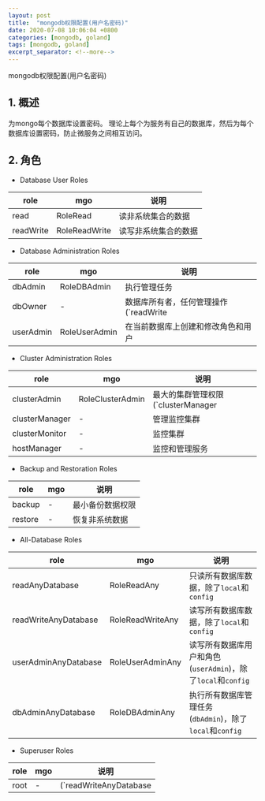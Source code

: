 ```yaml
---
layout: post
title:  "mongodb权限配置(用户名密码)"
date: 2020-07-08 10:06:04 +0800
categories: [mongodb, goland]
tags: [mongodb, goland]
excerpt_separator: <!--more-->
---
```

mongodb权限配置(用户名密码)
<!--more-->

## 1. 概述
为mongo每个数据库设置密码。
理论上每个为服务有自己的数据库，然后为每个数据库设置密码，防止微服务之间相互访问。

## 2. 角色

* Database User Roles

|role|mgo|说明|
|---|---|---|
|read|RoleRead|读非系统集合的数据|
|readWrite|RoleReadWrite|读写非系统集合的数据|

* Database Administration Roles

|role|mgo|说明|
|---|---|---|
|dbAdmin|RoleDBAdmin|执行管理任务|
|dbOwner|-|数据库所有者，任何管理操作(`readWrite|dbAdmin|userAdmin`)|
|userAdmin|RoleUserAdmin|在当前数据库上创建和修改角色和用户|

* Cluster Administration Roles

|role|mgo|说明|
|---|---|---|
|clusterAdmin|RoleClusterAdmin|最大的集群管理权限(`clusterManager|clusterMonitor|hostManager`)|
|clusterManager|-|管理监控集群|
|clusterMonitor|-|监控集群|
|hostManager|-|监控和管理服务|

* Backup and Restoration Roles

|role|mgo|说明|
|---|---|---|
|backup|-|最小备份数据权限|
|restore|-|恢复非系统数据|

* All-Database Roles

|role|mgo|说明|
|---|---|---|
|readAnyDatabase|RoleReadAny|只读所有数据库数据，除了`local`和`config`|
|readWriteAnyDatabase|RoleReadWriteAny|读写所有数据库数据，除了`local`和`config`|
|userAdminAnyDatabase|RoleUserAdminAny|读写所有数据库用户和角色(`userAdmin`)，除了`local`和`config`|
|dbAdminAnyDatabase|RoleDBAdminAny|执行所有数据库管理任务(`dbAdmin`)，除了`local`和`config`|

* Superuser Roles

|role|mgo|说明|
|---|---|---|
|root|-|(`readWriteAnyDatabase|dbAdminAnyDatabase|userAdminAnyDatabase|clusterAdmin|restore|backup`)|